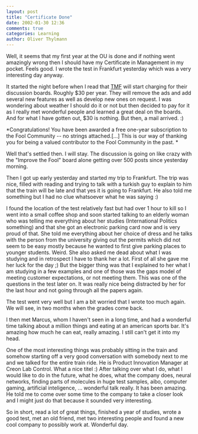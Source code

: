 ```yaml
---
layout: post
title: "Certificate Done"
date: 2002-01-30 12:36
comments: true
categories: Learning
author: Oliver Thylmann
---
```



Well, it seems that my first year at the OU is done and if nothing went amazingly wrong then I should have my Certificate in Management in my pocket. Feels good. I wrote the test in Frankfurt yesterday which was a very interesting day anyway.

It started the night before when I read that [TMF](http://www.fool.com/) will start charging for their discussion boards. Roughly $30 per year. They will remove the ads and add several new features as well as develop new ones on request. I was wondering about weather I should do it or not but then decided to pay for it as I really met wonderful people and learned a great deal on the boards. And for what I have gotten out, $30 is nothing. But then, a mail arrived. :) 

*Congratulations! You have been awarded a free one-year subscription to the Fool Community -- no strings attached.[...]
This is our way of thanking you for being a valued contributor to the Fool Community in the past. *

Well that's settled then. I will stay. The discussion is going on like crazy with the &quot;Improve the Fool&quot; board alone getting over 500 posts since yesterday morning.

Then I got up early yesterday and started my trip to Frankfurt. The trip was nice, filled with reading and trying to talk with a turkish guy to explain to him that the train will be late and that yes it is going to Frankfurt. He also told me something but I had no clue whatsoever what he was saying :)

I found the location of the test relatively fast but had over 1 hour to kill so I went into a small coffee shop and soon started talking to an elderly woman who was telling me everything about her studies (International Politics something) and that she got an electronic parking card now and is very proud of that. She told me everything about her choice of dress and he talks with the person from the university giving out the permits which did not seem to be easy mostly because he wanted to first give parking places to younger students. Weird. She also asked me dead about what I was studying and in retrospect I have to thank her a lot. First of all she gave me her luck for the day ;) But the bigger thing was that I explained to her what I am studying in a few examples and one of those was the gaps model of meeting customer expectations, or not meeting them. This was one of the questions in the test later on. It was really nice being distracted by her for the last hour and not going through all the papers again.

The test went very well but I am a bit worried that I wrote too much again. We will see, in two months when the grades come back.

I then met Marcus, whom I haven't seen in a long time, and had a wonderful time talking about a million things and eating at an american sports bar. It's amazing how much he can eat, really amazing. I still can't get it into my head. 

One of the most interesting things was probably sitting in the train and somehow starting off a very good conversation with somebody next to me and we talked for the entire train ride. He is Product Innovation Manager at Creon Lab Control. What a nice titel :) After talking over what I do, what I would like to do in the future, what he does, what the company does, neural networks, finding parts of molecules in huge test samples, aibo, computer gaming, artificial inteligence, ... wonderful talk really. It has been amazing. He told me to come over some time to the company to take a closer look and I might just do that because it sounded very interesting.

So in short, read a lot of great things, finished a year of studies, wrote a good test, met an old friend, met two interesting people and found a new cool company to possibly work at. Wonderful day.


